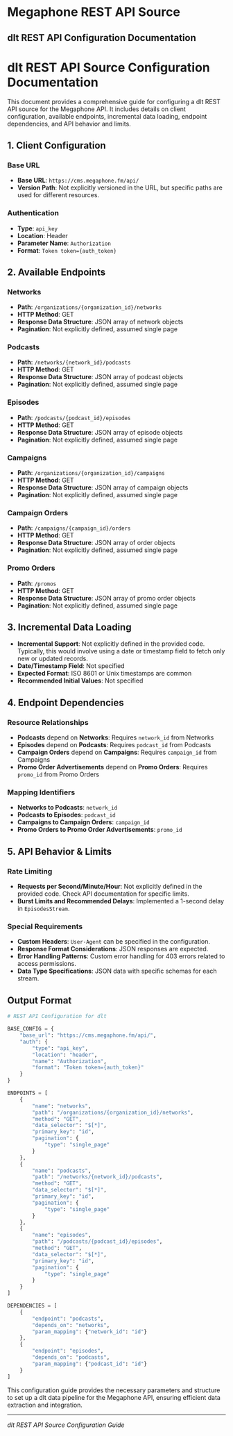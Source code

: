 # Megaphone REST API Source

## dlt REST API Configuration Documentation

# dlt REST API Source Configuration Documentation

This document provides a comprehensive guide for configuring a dlt REST API source for the Megaphone API. It includes details on client configuration, available endpoints, incremental data loading, endpoint dependencies, and API behavior and limits.

## 1. Client Configuration

### Base URL
- **Base URL**: `https://cms.megaphone.fm/api/`
- **Version Path**: Not explicitly versioned in the URL, but specific paths are used for different resources.

### Authentication
- **Type**: `api_key`
- **Location**: Header
- **Parameter Name**: `Authorization`
- **Format**: `Token token={auth_token}`

## 2. Available Endpoints

### Networks
- **Path**: `/organizations/{organization_id}/networks`
- **HTTP Method**: GET
- **Response Data Structure**: JSON array of network objects
- **Pagination**: Not explicitly defined, assumed single page

### Podcasts
- **Path**: `/networks/{network_id}/podcasts`
- **HTTP Method**: GET
- **Response Data Structure**: JSON array of podcast objects
- **Pagination**: Not explicitly defined, assumed single page

### Episodes
- **Path**: `/podcasts/{podcast_id}/episodes`
- **HTTP Method**: GET
- **Response Data Structure**: JSON array of episode objects
- **Pagination**: Not explicitly defined, assumed single page

### Campaigns
- **Path**: `/organizations/{organization_id}/campaigns`
- **HTTP Method**: GET
- **Response Data Structure**: JSON array of campaign objects
- **Pagination**: Not explicitly defined, assumed single page

### Campaign Orders
- **Path**: `/campaigns/{campaign_id}/orders`
- **HTTP Method**: GET
- **Response Data Structure**: JSON array of order objects
- **Pagination**: Not explicitly defined, assumed single page

### Promo Orders
- **Path**: `/promos`
- **HTTP Method**: GET
- **Response Data Structure**: JSON array of promo order objects
- **Pagination**: Not explicitly defined, assumed single page

## 3. Incremental Data Loading

- **Incremental Support**: Not explicitly defined in the provided code. Typically, this would involve using a date or timestamp field to fetch only new or updated records.
- **Date/Timestamp Field**: Not specified
- **Expected Format**: ISO 8601 or Unix timestamps are common
- **Recommended Initial Values**: Not specified

## 4. Endpoint Dependencies

### Resource Relationships
- **Podcasts** depend on **Networks**: Requires `network_id` from Networks
- **Episodes** depend on **Podcasts**: Requires `podcast_id` from Podcasts
- **Campaign Orders** depend on **Campaigns**: Requires `campaign_id` from Campaigns
- **Promo Order Advertisements** depend on **Promo Orders**: Requires `promo_id` from Promo Orders

### Mapping Identifiers
- **Networks to Podcasts**: `network_id`
- **Podcasts to Episodes**: `podcast_id`
- **Campaigns to Campaign Orders**: `campaign_id`
- **Promo Orders to Promo Order Advertisements**: `promo_id`

## 5. API Behavior & Limits

### Rate Limiting
- **Requests per Second/Minute/Hour**: Not explicitly defined in the provided code. Check API documentation for specific limits.
- **Burst Limits and Recommended Delays**: Implemented a 1-second delay in `EpisodesStream`.

### Special Requirements
- **Custom Headers**: `User-Agent` can be specified in the configuration.
- **Response Format Considerations**: JSON responses are expected.
- **Error Handling Patterns**: Custom error handling for 403 errors related to access permissions.
- **Data Type Specifications**: JSON data with specific schemas for each stream.

## Output Format

```python
# REST API Configuration for dlt

BASE_CONFIG = {
    "base_url": "https://cms.megaphone.fm/api/",
    "auth": {
        "type": "api_key",
        "location": "header",
        "name": "Authorization",
        "format": "Token token={auth_token}"
    }
}

ENDPOINTS = [
    {
        "name": "networks",
        "path": "/organizations/{organization_id}/networks",
        "method": "GET",
        "data_selector": "$[*]",
        "primary_key": "id",
        "pagination": {
            "type": "single_page"
        }
    },
    {
        "name": "podcasts",
        "path": "/networks/{network_id}/podcasts",
        "method": "GET",
        "data_selector": "$[*]",
        "primary_key": "id",
        "pagination": {
            "type": "single_page"
        }
    },
    {
        "name": "episodes",
        "path": "/podcasts/{podcast_id}/episodes",
        "method": "GET",
        "data_selector": "$[*]",
        "primary_key": "id",
        "pagination": {
            "type": "single_page"
        }
    }
]

DEPENDENCIES = [
    {
        "endpoint": "podcasts",
        "depends_on": "networks",
        "param_mapping": {"network_id": "id"}
    },
    {
        "endpoint": "episodes",
        "depends_on": "podcasts",
        "param_mapping": {"podcast_id": "id"}
    }
]
```

This configuration guide provides the necessary parameters and structure to set up a dlt data pipeline for the Megaphone API, ensuring efficient data extraction and integration.

---
*dlt REST API Source Configuration Guide*